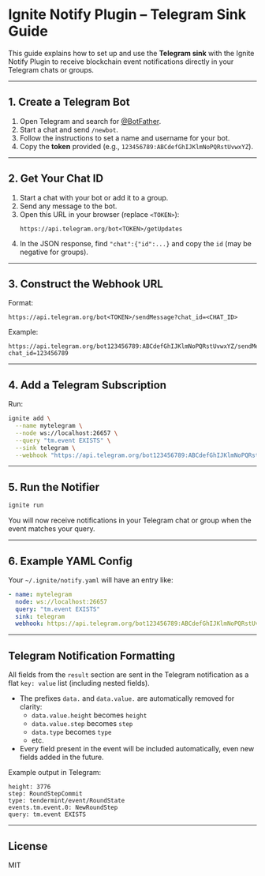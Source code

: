 # Ignite Notify Plugin – Telegram Sink Guide


This guide explains how to set up and use the **Telegram sink** with the Ignite Notify Plugin to receive blockchain event notifications directly in your Telegram chats or groups.

---

## 1. Create a Telegram Bot

1. Open Telegram and search for [@BotFather](https://t.me/botfather).
2. Start a chat and send `/newbot`.
3. Follow the instructions to set a name and username for your bot.
4. Copy the **token** provided (e.g., `123456789:ABCdefGhIJKlmNoPQRstUvwxYZ`).

---

## 2. Get Your Chat ID

1. Start a chat with your bot or add it to a group.
2. Send any message to the bot.
3. Open this URL in your browser (replace `<TOKEN>`):
   ```
   https://api.telegram.org/bot<TOKEN>/getUpdates
   ```
4. In the JSON response, find `"chat":{"id":...}` and copy the `id` (may be negative for groups).

---

## 3. Construct the Webhook URL

Format:
```
https://api.telegram.org/bot<TOKEN>/sendMessage?chat_id=<CHAT_ID>
```
Example:
```
https://api.telegram.org/bot123456789:ABCdefGhIJKlmNoPQRstUvwxYZ/sendMessage?chat_id=123456789
```

---

## 4. Add a Telegram Subscription

Run:
```sh
ignite add \
  --name mytelegram \
  --node ws://localhost:26657 \
  --query "tm.event EXISTS" \
  --sink telegram \
  --webhook "https://api.telegram.org/bot123456789:ABCdefGhIJKlmNoPQRstUvwxYZ/sendMessage?chat_id=123456789"
```

---

## 5. Run the Notifier

```sh
ignite run
```
You will now receive notifications in your Telegram chat or group when the event matches your query.

---

## 6. Example YAML Config

Your `~/.ignite/notify.yaml` will have an entry like:
```yaml
- name: mytelegram
  node: ws://localhost:26657
  query: "tm.event EXISTS"
  sink: telegram
  webhook: https://api.telegram.org/bot123456789:ABCdefGhIJKlmNoPQRstUvwxYZ/sendMessage?chat_id=123456789
```

---

## Telegram Notification Formatting

All fields from the `result` section are sent in the Telegram notification as a flat `key: value` list (including nested fields).

- The prefixes `data.` and `data.value.` are automatically removed for clarity:
    - `data.value.height` becomes `height`
    - `data.value.step` becomes `step`
    - `data.type` becomes `type`
    - etc.
- Every field present in the event will be included automatically, even new fields added in the future.

Example output in Telegram:

```
height: 3776
step: RoundStepCommit
type: tendermint/event/RoundState
events.tm.event.0: NewRoundStep
query: tm.event EXISTS
```

---

## License
MIT
